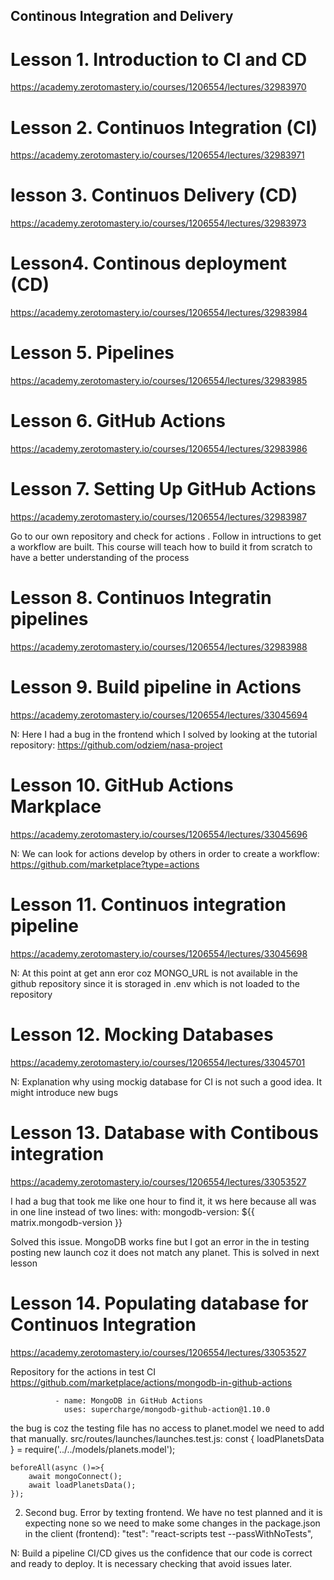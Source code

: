 ## Continous Integration and Delivery

# Lesson 1. Introduction to CI and CD

https://academy.zerotomastery.io/courses/1206554/lectures/32983970

# Lesson 2. Continuos Integration (CI)

https://academy.zerotomastery.io/courses/1206554/lectures/32983971

# lesson 3. Continuos Delivery (CD)

https://academy.zerotomastery.io/courses/1206554/lectures/32983973

# Lesson4. Continous deployment (CD)

https://academy.zerotomastery.io/courses/1206554/lectures/32983984

# Lesson 5. Pipelines

https://academy.zerotomastery.io/courses/1206554/lectures/32983985

# Lesson 6. GitHub Actions

https://academy.zerotomastery.io/courses/1206554/lectures/32983986

# Lesson 7. Setting Up GitHub Actions

https://academy.zerotomastery.io/courses/1206554/lectures/32983987

Go to our own repository and check for actions
. Follow in intructions to get a workflow are built. This course will teach how to build it from scratch to have a better understanding of the process

# Lesson 8. Continuos Integratin pipelines

https://academy.zerotomastery.io/courses/1206554/lectures/32983988

# Lesson 9. Build pipeline in Actions

https://academy.zerotomastery.io/courses/1206554/lectures/33045694

N: Here I had a bug in the frontend which I solved by looking at the tutorial repository:
https://github.com/odziem/nasa-project

# Lesson 10. GitHub Actions Markplace

https://academy.zerotomastery.io/courses/1206554/lectures/33045696

N: We can look for actions develop by others in order to create a workflow:
https://github.com/marketplace?type=actions

# Lesson 11. Continuos integration pipeline

https://academy.zerotomastery.io/courses/1206554/lectures/33045698

N: At this point at get ann eror coz MONGO_URL is not available in the github repository since it is storaged in .env which is not loaded to the repository

# Lesson 12. Mocking Databases

https://academy.zerotomastery.io/courses/1206554/lectures/33045701

N: Explanation why using mockig database for CI is not such a good idea. It might introduce new bugs

# Lesson 13. Database with Contibous integration

https://academy.zerotomastery.io/courses/1206554/lectures/33053527

I had a bug that took me like one hour to find it, it ws here because all was in one line instead of two lines:
with:
mongodb-version: ${{ matrix.mongodb-version }}

Solved this issue. MongoDB works fine but I got an error in the in testing posting new launch coz it does not match any planet. This is solved in next lesson

# Lesson 14. Populating database for Continuos Integration

https://academy.zerotomastery.io/courses/1206554/lectures/33053527

Repository for the actions in test CI
https://github.com/marketplace/actions/mongodb-in-github-actions

              - name: MongoDB in GitHub Actions
                uses: supercharge/mongodb-github-action@1.10.0

the bug is coz the testing file has no access to planet.model we need to add that manually. src/routes/launches/launches.test.js:
const { loadPlanetsData } = require('../../models/planets.model');

    beforeAll(async ()=>{
        await mongoConnect();
        await loadPlanetsData();
    });

2. Second bug. Error by texting frontend. We have no test planned and it is expecting none so we need to make some changes in the package.json in the client (frontend):
   "test": "react-scripts test --passWithNoTests",

N: Build a pipeline CI/CD gives us the confidence that our code is correct and ready to deploy. It is necessary checking that avoid issues later.
